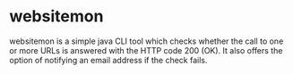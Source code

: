 # websitemon
websitemon is a simple java CLI tool which checks whether the call to one or more URLs is answered with the HTTP code 200 (OK). It also offers the option of notifying an email address if the check fails.
